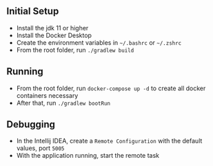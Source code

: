 ## Initial Setup
* Install the jdk 11 or higher
* Install the Docker Desktop
* Create the environment variables in `~/.bashrc` or `~/.zshrc`
* From the root folder, run `./gradlew build`

## Running
* From the root folder, run `docker-compose up -d` to create all docker containers necessary
* After that, run `./gradlew bootRun`

## Debugging
* In the Intellij IDEA, create a `Remote Configuration` with the default values, port `5005`
* With the application running, start the remote task

